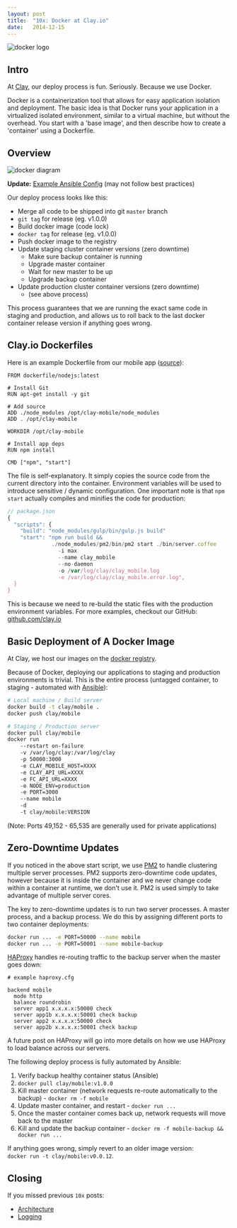 ```yaml
---
layout: post
title:  "10x: Docker at Clay.io"
date:   2014-12-15
---
```



![docker logo](https://zolmeister.com/assets/images/docker_logo.png)

## Intro

At [Clay](http://clay.io/), our deploy process is fun. Seriously. Because we use Docker.

Docker is a containerization tool that allows for easy application isolation and deployment.
The basic idea is that Docker runs your application in a virtualized isolated environment,
similar to a virtual machine, but without the overhead. You start with a 'base image',
and then describe how to create a 'container' using a Dockerfile.

## Overview

![docker diagram](https://zolmeister.com/assets/images/docker-diagram.png)

**Update:** [Example Ansible Config](https://gist.github.com/Zolmeister/aa0cf06678170a39c3c0) (may not follow best practices)

Our deploy process looks like this:

  - Merge all code to be shipped into git `master` branch
  - `git tag` for release (eg. v1.0.0)
  - Build docker image (code lock)
  - `docker tag` for release (eg. v1.0.0)
  - Push docker image to the registry
  - Update staging cluster container versions (zero downtime)
    - Make sure backup container is running
    - Upgrade master container
    - Wait for new master to be up
    - Upgrade backup container
  - Update production cluster container versions (zero downtime)
    - (see above process)

This process guarantees that we are running the exact same code in staging and production,
and allows us to roll back to the last docker container release version if anything goes wrong.

## Clay.io Dockerfiles

Here is an example Dockerfile from our mobile app ([source](https://github.com/claydotio/clay-mobile/blob/master/Dockerfile)):

```docker
FROM dockerfile/nodejs:latest

# Install Git
RUN apt-get install -y git

# Add source
ADD ./node_modules /opt/clay-mobile/node_modules
ADD . /opt/clay-mobile

WORKDIR /opt/clay-mobile

# Install app deps
RUN npm install

CMD ["npm", "start"]
```

The file is self-explanatory. It simply copies the source code from the current directory into the container.
Environment variables will be used to introduce sensitive / dynamic configuration.
One important note is that `npm start` actually compiles and minifies the code for production:

```js
// package.json
{
  "scripts": {
    "build": "node_modules/gulp/bin/gulp.js build"
    "start": "npm run build &&
              ./node_modules/pm2/bin/pm2 start ./bin/server.coffee
                -i max
                --name clay_mobile
                --no-daemon
                -o /var/log/clay/clay_mobile.log
                -e /var/log/clay/clay_mobile.error.log",
  }
}
```

This is because we need to re-build the static files with the production environment variables.
For more examples, checkout our GitHub: [github.com/clay.io](https://github.com/claydotio)

## Basic Deployment of A Docker Image

At Clay, we host our images on the [docker registry](https://registry.hub.docker.com/repos/clay/).

Because of Docker, deploying our applications to staging and production environments is trivial.
This is the entire process (untagged container, to staging - automated with [Ansible](http://www.ansible.com/home)):

```bash
# Local machine / Build server
docker build -t clay/mobile .
docker push clay/mobile
```

```bash
# Staging / Production server
docker pull clay/mobile
docker run
    --restart on-failure
    -v /var/log/clay:/var/log/clay
    -p 50000:3000
    -e CLAY_MOBILE_HOST=XXXX
    -e CLAY_API_URL=XXXX
    -e FC_API_URL=XXXX
    -e NODE_ENV=production
    -e PORT=3000
    --name mobile
    -d
    -t clay/mobile:VERSION
```

(Note: Ports 49,152 - 65,535 are generally used for private applications)

## Zero-Downtime Updates

If you noticed in the above start script, we use [PM2](https://github.com/Unitech/pm2) to handle clustering multiple server processes.
PM2 supports zero-downtime code updates, however because it is inside the container and we never change code within a container at runtime, we don't use it.
PM2 is used simply to take advantage of multiple server cores.

The key to zero-downtime updates is to run two server processes. A master process, and a backup process.
We do this by assigning different ports to two container deployments:

```bash
docker run ... -e PORT=50000 --name mobile
docker run ... -e PORT=50001 --name mobile-backup
```

[HAProxy](http://www.haproxy.org/) handles re-routing traffic to the backup server when the master goes down:

```
# example haproxy.cfg

backend mobile
  mode http
  balance roundrobin
  server app1 x.x.x.x:50000 check
  server app1b x.x.x.x:50001 check backup
  server app2 x.x.x.x:50000 check
  server app2b x.x.x.x:50001 check backup
```

A future post on HAProxy will go into more details on how we use HAProxy to load balance across our servers.

The following deploy process is fully automated by Ansible:

  1. Verify backup healthy container status (Ansible)
  1. `docker pull clay/mobile:v1.0.0`
  1. Kill master container (network requests re-route automatically to the backup)
    - `docker rm -f mobile`
  1. Update master container, and restart
    - `docker run ...`
  1. Once the master container comes back up, network requests will move back to the master
  1. Kill and update the backup container
    - `docker rm -f mobile-backup && docker run ...`

If anything goes wrong, simply revert to an older image version:  
`docker run -t clay/mobile:v0.0.12`.


## Closing

If you missed previous `10x` posts:

  - [Architecture](http://zolmeister.com/2014/10/10x-architecture-at-clay-io.html)
  - [Logging](http://zolmeister.com/2014/10/10x-logging-at-clay-io.html)
